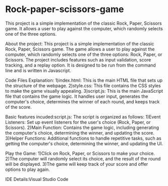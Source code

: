 # Rock-paper-scissors-game
This project is a simple implementation of the classic Rock, Paper, Scissors game. It allows a user to play against the computer, which randomly selects one of the three options. 


About the project: This project is a simple implementation of the classic Rock, Paper, Scissors game. The game allows a user to play against the computer, which randomly selects one of the three options: Rock, Paper, or Scissors. The project includes features such as input validation, score tracking, and a replay option. It is designed to be run from the command line and is written in Javascript.

Code Files Explanation:
1)index.html: This is the main HTML file that sets up the structure of the webpage.
2)style.css: This file contains the CSS styles to make the game visually appealing.
3)script.js: This is the main JavaScript file that contains the game logic. It handles user input, generates the computer's choice, determines the winner of each round, and keeps track of the score.

Basic features incuded:script.js:
The script is organized as follows:
1)Event Listeners: Set up event listeners for the user's choice (Rock, Paper, or Scissors).
2)Main Function: Contains the game logic, including generating the computer's choice, determining the winner, and updating the score.
3)Helper Functions: Additional functions to handle repetitive tasks, such as getting the computer's choice, determining the winner, and updating the UI.

Play the Game:
1)Click on Rock, Paper, or Scissors to make your choice.
2)The computer will randomly select its choice, and the result of the round will be displayed.
3)The game will keep track of your score and offer options to play again.

IDE Details:Visual Studio Code

